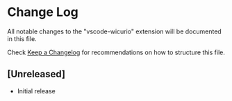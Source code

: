 # Change Log
All notable changes to the "vscode-wicurio" extension will be documented in this file.

Check [Keep a Changelog](http://keepachangelog.com/) for recommendations on how to structure this file.

## [Unreleased]
- Initial release